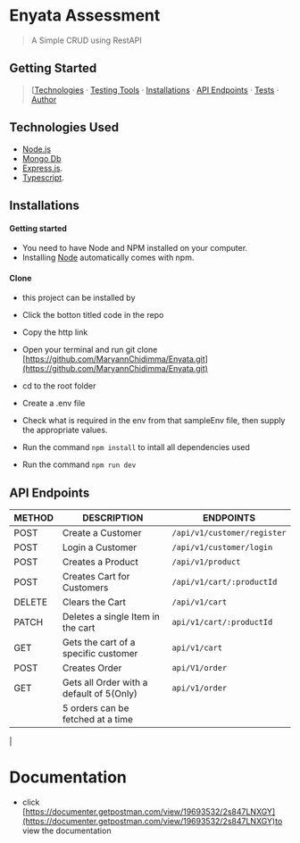 
# Enyata Assessment 

> A Simple CRUD using RestAPI
## Getting Started

> [[Technologies](#technologies-used) &middot; [Testing Tools](#testing-tools) &middot; [Installations](#installations) &middot; [API Endpoints](#api-endpoints) &middot; [Tests](#tests) &middot; [Author](#author)

## Technologies Used

[node]: (https://nodejs.org)

- [Node.js](node)
- [Mongo Db](https://www.mongodb.com/)
- [Express.js](https://expressjs.com).
- [Typescript](https://eslint.org/).

## Installations

#### Getting started

- You need to have Node and NPM installed on your computer.
- Installing [Node](node) automatically comes with npm.

#### Clone

- this project can be installed by

+ Click the botton titled code in the repo

+ Copy the http link
+ Open your terminal and run git clone [https://github.com/MaryannChidimma/Enyata.git](https://github.com/MaryannChidimma/Enyata.git)

+ cd to the root folder
+ Create a .env file
+ Check what is required in the env from that sampleEnv file, then supply the appropriate values.
+ Run the command `npm install` to intall all dependencies used
+ Run the command `npm run dev`


## API Endpoints

| METHOD | DESCRIPTION                             | ENDPOINTS                   |
| ------ | --------------------------------------- | -------------------------   |
| POST   | Create a Customer                       | `/api/v1/customer/register` |           
| POST   | Login a Customer                        | `/api/v1/customer/login`    |
| POST   | Creates a Product                       | `/api/v1/product`           |
| POST   | Creates Cart for Customers              | `/api/v1/cart/:productId`   |
| DELETE | Clears the Cart                         | `/api/v1/cart`              |
| PATCH  | Deletes a single Item in the cart       | `api/v1/cart/:productId`    |
| GET    | Gets the cart of a specific customer    | `api/v1/cart`               |
| POST   | Creates Order                           | `api/V1/order`              |
| GET    | Gets all Order with a default of 5(Only)|  `api/v1/order`                          |
|        | 5 orders can be fetched at a time       |                             |
|
# Documentation
  + click [https://documenter.getpostman.com/view/19693532/2s847LNXGY](https://documenter.getpostman.com/view/19693532/2s847LNXGY)to view the documentation 

